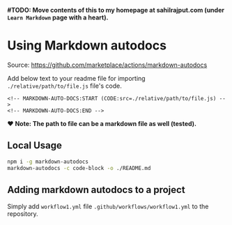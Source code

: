 **#TODO: Move contents of this to my homepage at sahilrajput.com (under `Learn Markdown` page with a heart).**

# Using Markdown autodocs

Source: https://github.com/marketplace/actions/markdown-autodocs

Add below text to your readme file for importing `./relative/path/to/file.js` file's code.

```
<!-- MARKDOWN-AUTO-DOCS:START (CODE:src=./relative/path/to/file.js) -->
<!-- MARKDOWN-AUTO-DOCS:END -->
```

**❤️ Note: The path to file can be a markdown file as well (tested).**

## Local Usage

```bash
npm i -g markdown-autodocs
markdown-autodocs -c code-block -o ./README.md
```

## Adding markdown autodocs to a project

Simply add `workflow1.yml` file `.github/workflows/workflow1.yml` to the repository.
